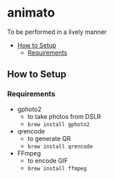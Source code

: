 # animato

To be performed in a lively manner

- [How to Setup](#how-to-setup)
    - [Requirements](#requirements)

## How to Setup

### Requirements

* gphoto2
  * to take photos from DSLR
  * `brew install gphoto2`
* qrencode
  * to generate QR
  * `brew install qrencode`
* FFmpeg
  * to encode GIF
  * `brew install ffmpeg`
